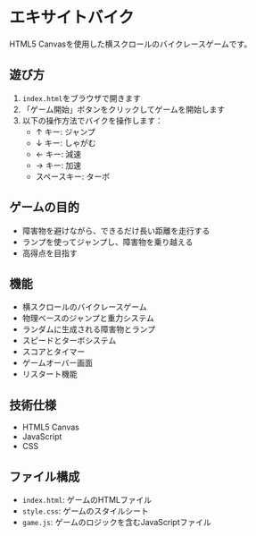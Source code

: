 # エキサイトバイク

HTML5 Canvasを使用した横スクロールのバイクレースゲームです。

## 遊び方

1. `index.html`をブラウザで開きます
2. 「ゲーム開始」ボタンをクリックしてゲームを開始します
3. 以下の操作方法でバイクを操作します：
   - ↑ キー: ジャンプ
   - ↓ キー: しゃがむ
   - ← キー: 減速
   - → キー: 加速
   - スペースキー: ターボ

## ゲームの目的

- 障害物を避けながら、できるだけ長い距離を走行する
- ランプを使ってジャンプし、障害物を乗り越える
- 高得点を目指す

## 機能

- 横スクロールのバイクレースゲーム
- 物理ベースのジャンプと重力システム
- ランダムに生成される障害物とランプ
- スピードとターボシステム
- スコアとタイマー
- ゲームオーバー画面
- リスタート機能

## 技術仕様

- HTML5 Canvas
- JavaScript
- CSS

## ファイル構成

- `index.html`: ゲームのHTMLファイル
- `style.css`: ゲームのスタイルシート
- `game.js`: ゲームのロジックを含むJavaScriptファイル
